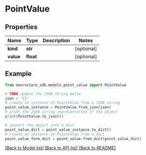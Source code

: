 # PointValue



## Properties

Name | Type | Description | Notes
------------ | ------------- | ------------- | -------------
**kind** | **str** |  | [optional] 
**value** | **float** |  | [optional] 

## Example

```python
from neurostore_sdk.models.point_value import PointValue

# TODO update the JSON string below
json = "{}"
# create an instance of PointValue from a JSON string
point_value_instance = PointValue.from_json(json)
# print the JSON string representation of the object
print(PointValue.to_json())

# convert the object into a dict
point_value_dict = point_value_instance.to_dict()
# create an instance of PointValue from a dict
point_value_form_dict = point_value.from_dict(point_value_dict)
```
[[Back to Model list]](../README.md#documentation-for-models) [[Back to API list]](../README.md#documentation-for-api-endpoints) [[Back to README]](../README.md)


